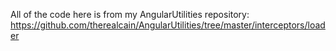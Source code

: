 All of the code here is from my AngularUtilities repository: https://github.com/therealcain/AngularUtilities/tree/master/interceptors/loader

